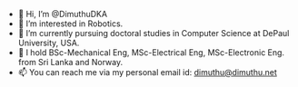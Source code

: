 - 👋 Hi, I’m @DimuthuDKA
- 👀 I’m interested in Robotics.
- 🌱 I’m currently pursuing doctoral studies in Computer Science at DePaul University, USA. 
- 💞️ I hold BSc-Mechanical Eng, MSc-Electrical Eng, MSc-Electronic Eng. from Sri Lanka and Norway. 
- 📫 You can reach me via my personal email id: dimuthu@dimuthu.net

<!---
DimuthuDKA/DimuthuDKA is a ✨ special ✨ repository because its `README.md` (this file) appears on your GitHub profile.
You can click the Preview link to take a look at your changes.
--->
